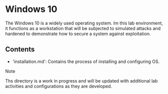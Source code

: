 # Windows 10
The Windows 10 is a widely used operating system. Im this lab environment, it functions as a workstation that will be subjected to simulated attacks and hardened to demonstrate how to secure a system against exploitation.

## Contents
- 'installation.md': Contains the process of installing and configuring OS.

> [!Note]
> Ths directory is a work in progress and will be updated with additional lab activities and configurations as they are developed.
